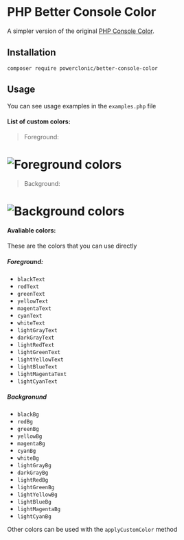 PHP Better Console Color
===

A simpler version of the original [PHP Console Color](https://github.com/php-parallel-lint/PHP-Console-Color).

## Installation

    composer require powerclonic/better-console-color

## Usage

You can see usage examples in the `examples.php` file

#### List of custom colors:

> Foreground:

![Foreground colors](https://misc.flogisoft.com/_media/bash/colors_format/256_colors_fg.png)
===
> Background:

![Background colors](https://misc.flogisoft.com/_media/bash/colors_format/256_colors_bg.png)
===

#### Avaliable colors:

These are the colors that you can use directly
##### Foreground:
- `blackText`
- `redText`
- `greenText`
- `yellowText`
- `magentaText`
- `cyanText`
- `whiteText`
- `lightGrayText`
- `darkGrayText`
- `lightRedText`
- `lightGreenText`
- `lightYellowText`
- `lightBlueText`
- `lightMagentaText`
- `lightCyanText`

##### Backgronund
- `blackBg`
- `redBg`
- `greenBg`
- `yellowBg`
- `magentaBg`
- `cyanBg`
- `whiteBg`
- `lightGrayBg`
- `darkGrayBg`
- `lightRedBg`
- `lightGreenBg`
- `lightYellowBg`
- `lightBlueBg`
- `lightMagentaBg`
- `lightCyanBg`

Other colors can be used with the `applyCustomColor` method
